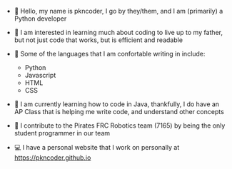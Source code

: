 - 👋 Hello, my name is pkncoder, I go by they/them, and I am (primarily) a Python developer
  
- 👀 I am interested in learning much about coding to live up to my father, but not just code that works, but is efficient and readable

- 📖 Some of the languages that I am confortable writing in include:
    - Python
    - Javascript
    - HTML
    - CSS

- 🌱 I am currently learning how to code in Java, thankfully, I do have an AP Class that is helping me write code, and understand other concepts

- 🤝 I contribute to the Pirates FRC Robotics team (7165) by being the only student programmer in our team

- 💻 I have a personal website that I work on personally at https://pkncoder.github.io
